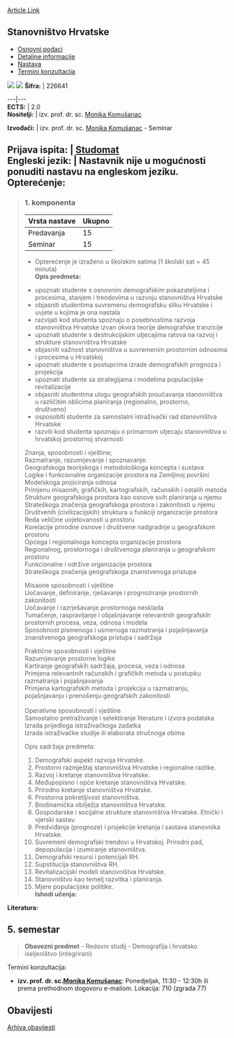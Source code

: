 [Article Link](https://www.fhs.hr/predmet/stahrv)

## Stanovništvo Hrvatske
  * [Osnovni podaci](https://www.fhs.hr/predmet/stahrv#v1id-523827_360766_1_0 "Osnovni podaci")
  * [Detaljne informacije](https://www.fhs.hr/predmet/stahrv#v1id-523827_360766_1_1 "Detaljne informacije")
  * [Nastava](https://www.fhs.hr/predmet/stahrv#v1id-523827_360766_1_2 "Nastava")
  * [Termini konzultacija](https://www.fhs.hr/predmet/stahrv#v1id-523827_360766_1_3 "Termini konzultacija")


[![](https://www.fhs.hr/img/flags/gif/hr.gif)](https://www.fhs.hr/predmet/stahrv) [![](https://www.fhs.hr/img/flags/gif/gb.gif)](https://www.fhs.hr/en/course/cropop)
**Šifra:** |  226641  
  
---|---  
**ECTS:** |  2.0   
**Nositelji:** |  izv. prof. dr. sc. [Monika Komušanac](https://www.fhs.hr/djelatnik/monika.komusanac)   
  
**Izvođači:** |  izv. prof. dr. sc. [Monika Komušanac](https://www.fhs.hr/djelatnik/monika.komusanac) - Seminar  
  
**Prijava ispita:** |  [Studomat](http://www.isvu.hr/studomat)  
**Engleski jezik:** |  Nastavnik nije u mogućnosti ponuditi nastavu na engleskom jeziku.   
**Opterećenje:**  
---  
> ### 1. komponenta
> | Vrsta nastave | Ukupno  
> ---|---  
> Predavanja | 15  
> Seminar | 15  
> * Opterećenje je izraženo u školskim satima (1 školski sat = 45 minuta)   
**Opis predmeta:**  
> - upoznati studente s osnovnim demografskim pokazateljima i procesima, stanjem i trendovima u razvoju stanovništva Hrvatske  
>  - objasniti studentima suvremenu demografsku sliku Hrvatske i uvjete u kojima je ona nastala  
>  - razvijati kod studenta spoznaju o posebnostima razvoja stanovništva Hrvatske izvan okvira teorije demografske tranzicije  
>  - upoznati studente s destrukcijskim utjecajima ratova na razvoj i strukture stanovništva Hrvatske  
>  - objasniti važnost stanovništva u suvremenim prostornim odnosima i procesima u Hrvatskoj  
>  - upoznati studente s postupcima izrade demografskih prognoza i projekcija  
>  - upoznati studente sa strategijama i modelima populacijske revitalizacije  
>  - objasniti studentima ulogu geografskih proučavanja stanovništva u različitim oblicima planiranja (regionalno, prostorno,   
>  društveno)  
>  - osposobiti studente za samostalni istraživački rad stanovništva Hrvatske  
>  - razviti kod studenta spoznaju o primarnom utjecaju stanovništva u hrvatskoj prostornoj stvarnosti  
>    
>  Znanja, sposobnosti i vještine;   
>  Razmatranje, razumijevanje i spoznavanje:   
>  Geografskoga teorijskoga i metodološkoga koncepta i sustava  
>  Logike i funkcionalne organizacije prostora na Zemljinoj površini  
>  Modelskoga projiciranja odnosa   
>  Primjenu misaonih, grafičkih, kartografskih, računskih i ostalih metoda  
>  Strukture geografskoga prostora kao osnove svih planiranja u njemu  
>  Strateškoga značenja geografskoga prostora i zakonitosti u njemu  
>  Društvenih (civilizacijskih) struktura u funkciji organizacije prostora  
>  Reda veličine uvjetovanosti u prostoru  
>  Korelacije prirodne osnove i društvene nadgradnje u geografskom prostoru  
>  Općega i regionalnoga koncepta organizacije prostora  
>  Regionalnog, prostornoga i društvenoga planiranja u geografskom prostoru  
>  Funkcionalne i održive organizacije prostora  
>  Strateškoga značenja geografskoga znanstvenoga pristupa   
>    
>  Misaone sposobnosti i vještine   
>  Uočavanje, definiranje, rješavanje i prognoziranje prostornih zakonitosti  
>  Uočavanje i razrješavanje prostornoga nesklada  
>  Tumačenje, raspravljanje i objašnjavanje relevantnih geografskih prostornih procesa, veza, odnosa i modela  
>  Sposobnost pismenoga i usmenoga razmatranja i pojašnjavanja znanstvenoga geografskoga pristupa i sadržaja   
>    
>  Praktične sposobnosti i vještine  
>  Razumijevanje prostorne logike   
>  Kartiranje geografskih sadržaja, procesa, veza i odnosa  
>  Primjena relevantnih računskih i grafičkih metoda u postupku razmatranja i pojašnjavanja  
>  Primjena kartografskih metoda i projekcija u razmatranju, pojašnjavanju i prenošenju geografskih zakonitosti  
>  .  
>  Operativne sposobnosti i vještine   
>  Samostalno pretraživanje i selektiranje literature i izvora podataka  
>  Izrada prijedloga istraživačkoga zadatka  
>  Izrada istraživačke studije ili elaborata stručnoga obima  
>    
>  Opis sadržaja predmeta:  
>  1. Demografski aspekt razvoja Hrvatske.  
>  2. Prostorni razmještaj stanovništva Hrvatske i regionalne razlike.  
>  3. Razvoj i kretanje stanovništva Hrvatske.  
>  4. Međupopisno i opće kretanje stanovništva Hrvatske.  
>  5. Prirodno kretanje stanovništva Hrvatske.  
>  6. Prostorna pokretljivost stanovništva.  
>  7. Biodinamička obilježja stanovništva Hrvatske.  
>  8. Gospodarske i socijalne strukture stanovništva Hrvatske. Etnički i vjerski sastav.  
>  9. Predviđanja (prognoze) i projekcije kretanja i sastava stanovnika Hrvatske.  
>  10. Suvremeni demografski trendovi u Hrvatskoj. Prirodni pad, depopulacija i izumiranje stanovništva.   
>  11. Demografski resursi i potencijali RH.  
>  12. Supstitucija stanovništva RH.  
>  13. Revitalizacijski modeli stanovništva Hrvatske.  
>  14. Stanovništvo kao temelj razvitka i planiranja.  
>  15. Mjere populacijske politike.  
**Ishodi učenja:**  

  
**Literatura:**  

  
**5. semestar**  
---  
> **Obavezni predmet** - Redovni studij - Demografija i hrvatsko iseljeništvo (integrirani)  
>   
Termini konzultacija: 
  * **izv. prof. dr. sc.[Monika Komušanac](https://www.fhs.hr/djelatnik/monika.komusanac)**: 
Ponedjeljak, 11:30 - 12:30h ili prema prethodnom dogovoru e-mailom.
Lokacija: 710 (zgrada 77) 


## Obavijesti
[Arhiva obavijesti](https://www.fhs.hr/predmet/stahrv?@=21g9p#news_121144 "Arhiva obavijesti")
